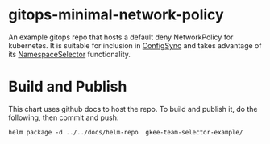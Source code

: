 
# gitops-minimal-network-policy
An example gitops repo that hosts a default deny NetworkPolicy for kubernetes. It is suitable for inclusion in [ConfigSync](https://cloud.google.com/anthos-config-management/docs/config-sync-overview) and takes advantage of its [NamespaceSelector](https://cloud.google.com/anthos-config-management/docs/how-to/namespace-scoped-objects#namespaceselectors_in_unstructured_repositories) functionality.


# Build and Publish

This chart uses github docs to host the repo.  To build and publish it, do the following, then commit and push:

```
helm package -d ../../docs/helm-repo  gkee-team-selector-example/
```
